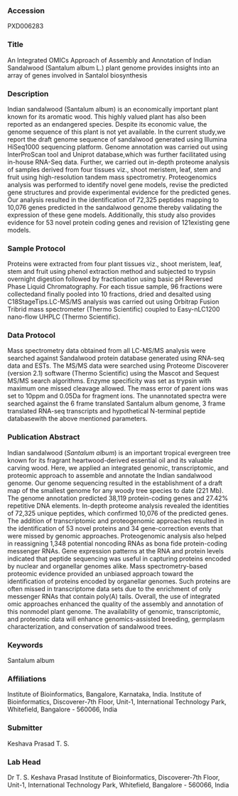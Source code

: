 ### Accession
PXD006283

### Title
An Integrated OMICs Approach of Assembly and Annotation of Indian Sandalwood (Santalum album L.) plant genome provides insights into an array of genes involved in Santalol biosynthesis

### Description
Indian sandalwood (Santalum album) is an economically important plant known for its aromatic wood. This highly valued plant has also been reported as an endangered species. Despite its economic value, the genome sequence of this plant is not yet available. In the current study,we report the draft genome sequence of sandalwood generated using Illumina HiSeq1000 sequencing  platform. Genome annotation was carried out using InterProScan tool and Uniprot database,which was further facilitated using in-house RNA-Seq data. Further, we carried out in-depth proteome analysis of samples derived from four tissues viz., shoot meristem, leaf, stem and fruit using high-resolution tandem mass spectrometry. Proteogenomics analysis was performed to identify novel gene models, revise the predicted gene structures and provide experimental evidence for the predicted genes. Our analysis resulted in the identification of 72,325 peptides mapping to 10,076 genes predicted in the sandalwood genome thereby validating the expression of these gene models. Additionally, this study also provides evidence for 53 novel protein coding genes and revision of 121existing gene models.

### Sample Protocol
Proteins were extracted from four plant tissues viz., shoot meristem, leaf, stem and fruit using phenol extraction method  and subjected to trypsin overnight digestion followed by fractionation using basic pH Reversed Phase Liquid Chromatography. For each tissue sample, 96 fractions were collectedand finally pooled into 10 fractions, dried and desalted using C18StageTips.LC-MS/MS analysis was carried out using Orbitrap Fusion Tribrid mass spectrometer (Thermo Scientific) coupled to Easy-nLC1200 nano-flow UHPLC (Thermo Scientific).

### Data Protocol
Mass spectrometry data obtained from all LC-MS/MS analysis were searched against Sandalwood protein database generated using RNA-seq data and ESTs. The MS/MS data were searched using Proteome Discoverer (version 2.1) software (Thermo Scientific) using the Mascot and Sequest MS/MS search algorithms. Enzyme specificity was set as trypsin with maximum one missed cleavage allowed. The mass error of parent ions was set to 10ppm and 0.05Da for fragment ions. The unannotated spectra were searched against the 6 frame translated Santalum album genome, 3 frame translated RNA-seq transcripts and hypothetical N-terminal peptide databasewith the above mentioned parameters.

### Publication Abstract
Indian sandalwood (<i>Santalum album</i>) is an important tropical evergreen tree known for its fragrant heartwood-derived essential oil and its valuable carving wood. Here, we applied an integrated genomic, transcriptomic, and proteomic approach to assemble and annotate the Indian sandalwood genome. Our genome sequencing resulted in the establishment of a draft map of the smallest genome for any woody tree species to date (221 Mb). The genome annotation predicted 38,119 protein-coding genes and 27.42% repetitive DNA elements. In-depth proteome analysis revealed the identities of 72,325 unique peptides, which confirmed 10,076 of the predicted genes. The addition of transcriptomic and proteogenomic approaches resulted in the identification of 53 novel proteins and 34 gene-correction events that were missed by genomic approaches. Proteogenomic analysis also helped in reassigning 1,348 potential noncoding RNAs as bona fide protein-coding messenger RNAs. Gene expression patterns at the RNA and protein levels indicated that peptide sequencing was useful in capturing proteins encoded by nuclear and organellar genomes alike. Mass spectrometry-based proteomic evidence provided an unbiased approach toward the identification of proteins encoded by organellar genomes. Such proteins are often missed in transcriptome data sets due to the enrichment of only messenger RNAs that contain poly(A) tails. Overall, the use of integrated omic approaches enhanced the quality of the assembly and annotation of this nonmodel plant genome. The availability of genomic, transcriptomic, and proteomic data will enhance genomics-assisted breeding, germplasm characterization, and conservation of sandalwood trees.

### Keywords
Santalum album

### Affiliations
Institute of Bioinformatics, Bangalore, Karnataka, India.
Institute of Bioinformatics, Discoverer-7th Floor, Unit-1, International Technology Park, Whitefield, Bangalore - 560066, India

### Submitter
Keshava Prasad T. S.

### Lab Head
Dr T. S. Keshava Prasad
Institute of Bioinformatics, Discoverer-7th Floor, Unit-1, International Technology Park, Whitefield, Bangalore - 560066, India


